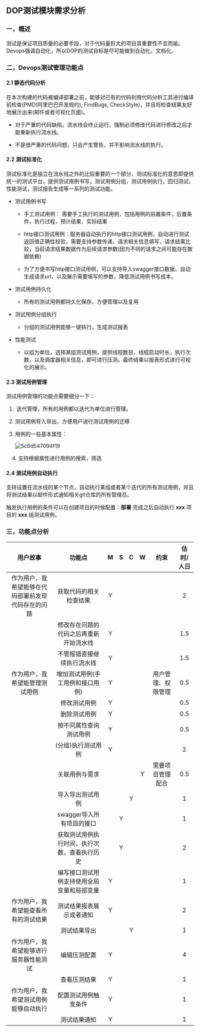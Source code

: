 ## DOP测试模块需求分析



### 一，概述



测试是保证项目质量的必要手段，对于代码量巨大的项目其重要性不言而喻。Devops强调自动化，所以DOP的测试目标是尽可能做到自动化，文档化。



### 二，Devops测试管理功能点



#### 2.1 静态代码分析

在本次构建的代码被编译部署之前，能够对已有的代码利用代码分析工具进行编译前检查(PMD(阿里巴巴开发规约), FindBugs, CheckStyle)，并且将检查结果友好地展示出来(邮件或者可视化页面)。

- 对于严重的代码缺陷，流水线会终止运行，强制必须修改代码进行修改之后才能重新执行流水线。

- 不是很严重的代码问题，只会产生警告，并不影响流水线的执行。

#### 2.2 测试标准化

测试标准化是独立在流水线之外的比较重要的一个部分，测试标准化的意思即提供统一的测试平台，提供测试用例书写，测试用例分组，测试用例执行，回归测试，性能测试，测试报告生成等一系列的测试功能。

- 测试用例书写

  - 手工测试用例： 需要手工执行的测试用例，包括用例的前置条件，后置条件，执行过程，预计结果，实际结果   

  - http接口测试用例：服务器自动执行的http接口测试用例，自动进行测试返回值正确性校验，需要支持参数传递，请求相关信息填写，请求结果比较，当前请求结果数据作为后续请求参数(因为不同的请求之间可能存在数据依赖)

  - 为了方便书写http接口测试用例，可以支持导入swagger接口数据，自动生成请求url，以及展示需要填写的参数，降低测试用例书写成本。

- 测试用例持久化

  - 所有的测试用例都持久化保存，方便管理以及复用

- 测试用例分组执行

  - 分组的测试用例能够一键执行，生成测试报表

- 性能测试

  - 以组为单位，选择某组测试用例，提供线程数目，线程启动时长，执行次数，以及调度器相关信息，即可进行压测。最终结果以报表形式进行可视化的展示。



#### 2.3 测试用例管理



测试用例管理的功能点需要细分一下：

1.  迭代管理，所有的用例都以迭代为单位进行管理。

2. 测试用例导入导出，方便用户进行测试用例的迁移

3. 用例的一些基本属性：

   ![5c6d547094f19](https://i.loli.net/2019/02/20/5c6d547094f19.png)

    4. 支持根据属性进行用例的搜索，筛选



#### 2.4 测试用例自动执行



支持设置在流水线的某个节点，自动执行某组或者某个迭代的所有测试用例，并且将测试结果以邮件形式通知相关git仓库的所有管理员。



触发执行用例的条件可以在创建项目的时候配置：**部署** 完成之后自动执行 **xxx** 项目的 **xxx** 组测试用例。



### 三，功能点分析

| 用户故事                      | 功能点                    | M   | S   | C   | W   | 约束        | 估时/人日 |
|:-------------------------:|:----------------------:|:---:|:---:|:---:|:---:|:---------:|:-----:|
| 作为用户，我希望能够在代码部署前发现代码存在的问题 | 获取代码的相关检查结果            | Y   |     |     |     |           | 2     |
|                           | 修改存在问题的代码之后再重新开始流水线    | Y   |     |     |     |           | 1.5   |
|                           | 不管报错直接继续执行流水线          | Y   |     |     |     |           | 1.5   |
| 作为用户，我希望能管理测试用例           | 增加测试用例(手工用例和接口用例)      | Y   |     |     |     | 用户管理、权限管理 | 0.5   |
|                           | 修改测试用例                 | Y   |     |     |     |           | 0.5   |
|                           | 删除测试用例                 | Y   |     |     |     |           | 0.5   |
|                           | 按不同属性查询测试用例            | Y   |     |     |     |           | 0.5   |
|                           | (分组)执行测试用例             | Y   |     |     |     |           | 2     |
|                           | 关联用例与需求                |     |     |     | Y   | 需要项目管理配合  | 0.5   |
|                           | 导入导出测试用例               |     |     | Y   |     |           | 1     |
|                           | swagger导入所有项目的接口       |     | Y   |     |     |           | 1     |
|                           | 获取测试用例执行时间，执行次数，查看执行历史 |     | Y   |     |     |           | 2     |
|                           | 编写接口测试用例支持使用全局变量和局部变量  | Y   |     |     |     |           | 1     |
| 作为用户，我希望能查看所有的测试结果        | 测试结果报表展示或者通知           | Y   |     |     |     |           | 2     |
|                           | 测试结果导出                 |     |     | Y   |     |           | 1     |
| 作为用户，我希望能够进行服务器性能测试       | 编辑压测配置                 | Y   |     |     |     |           | 4     |
|                           | 查看压测结果                 | Y   |     |     |     |           | 1     |
| 作为用户，我希望测试用例能够自动执行        | 配置测试用例触发条件             | Y   |     |     |     |           | 1     |
|                           | 测试结果通知                 | Y   |     |     |     |           | 1     |



